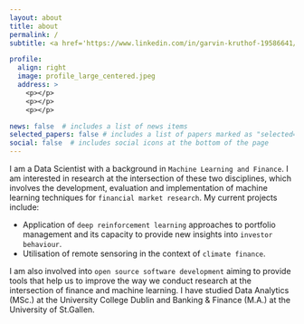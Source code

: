 ```yaml
---
layout: about
title: about
permalink: /
subtitle: <a href='https://www.linkedin.com/in/garvin-kruthof-19586641/'>LinkedIn</a>.

profile:
  align: right
  image: profile_large_centered.jpeg
  address: >
    <p></p>
    <p></p>
    <p></p>

news: false  # includes a list of news items
selected_papers: false # includes a list of papers marked as "selected={true}"
social: false  # includes social icons at the bottom of the page
---
```


I am a Data Scientist with a background in `Machine Learning and Finance`. I am interested in research at the intersection of these two disciplines, which involves the development, evaluation and implementation of machine learning techniques for `financial market research`. My current projects include: 
* Application of `deep reinforcement learning` approaches to portfolio management and its capacity to provide new insights into `investor behaviour`. 
* Utilisation of remote sensoring in the context of `climate finance`. 

I am also involved into `open source software development` aiming to provide tools that help us to improve the way we conduct research at the intersection of finance and machine learning. I have studied Data Analytics (MSc.) at the University College Dublin and Banking & Finance (M.A.) at the University of St.Gallen. 
